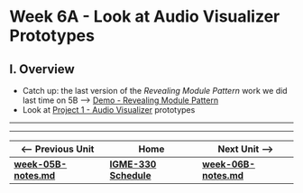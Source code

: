 # Week 6A - Look at Audio Visualizer Prototypes

## I. Overview
- Catch up: the last version of the *Revealing Module Pattern* work we did last time on 5B --> [Demo - Revealing Module Pattern](https://github.com/tonethar/IGME-330-Master/blob/master/notes/demo-revealing-module-pattern.md)
- Look at [Project 1 - Audio Visualizer](../projects/project-1.md) prototypes

<hr><hr>

| <-- Previous Unit | Home | Next Unit -->
| --- | --- | --- 
| [**week-05B-notes.md**](week-05B-notes.md)     |  [**IGME-330 Schedule**](../schedule.md) | [**week-06B-notes.md**](week-06B-notes.md)
